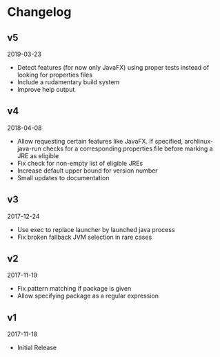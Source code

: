 # Changelog

## v5
2019-03-23

* Detect features (for now only JavaFX) using proper tests instead of
  looking for properties files
* Include a rudamentary build system
* Improve help output

## v4
2018-04-08

* Allow requesting certain features like JavaFX. If specified,
  archlinux-java-run checks for a corresponding properties file before
  marking a JRE as eligible
* Fix check for non-empty list of eligible JREs
* Increase default upper bound for version number
* Small updates to documentation

## v3
2017-12-24

* Use exec to replace launcher by launched java process
* Fix broken fallback JVM selection in rare cases


## v2
2017-11-19

* Fix pattern matching if package is given
* Allow specifying package as a regular expression


## v1
2017-11-18

* Initial Release
